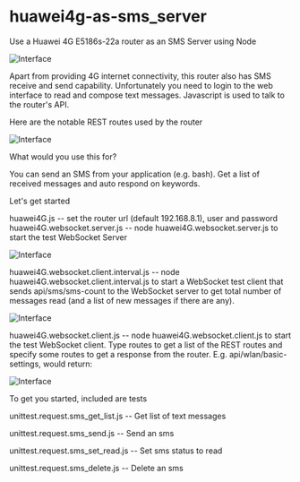 # huawei4g-as-sms_server
Use a Huawei 4G E5186s-22a router as an SMS Server using Node

![Interface](https://github.com/wilwad/huawei4g-as-sms_server/blob/master/s-l640.jpg)

Apart from providing 4G internet connectivity, this router also has SMS receive and send capability.
Unfortunately you need to login to the web interface to read and compose text messages.
Javascript is used to talk to the router's API.

Here are the notable REST routes used by the router

![Interface](https://github.com/wilwad/huawei4g-as-sms_server/blob/master/routes.png)

What would you use this for?

You can send an SMS from your application (e.g. bash). Get a list of received messages and auto respond on keywords.

Let's get started

huawei4G.js -- set the router url (default 192.168.8.1), user and password
huawei4G.websocket.server.js -- node huawei4G.websocket.server.js to start the test WebSocket Server

![Interface](https://github.com/wilwad/huawei4g-as-sms_server/blob/master/server.png)

huawei4G.websocket.client.interval.js -- node huawei4G.websocket.client.interval.js to start a WebSocket test client that sends api/sms/sms-count to the WebSocket server to get total number of messages read (and a list of new messages if there are any).

![Interface](https://github.com/wilwad/huawei4g-as-sms_server/blob/master/websocket-interval-get-sms-unreadcount.png)

huawei4G.websocket.client.js -- node huawei4G.websocket.client.js to start the test WebSocket client. 
Type routes to get a list of the REST routes and specify some routes to get a response from the router.
E.g. api/wlan/basic-settings, would return:

![Interface](https://github.com/wilwad/huawei4g-as-sms_server/blob/master/websocket-client-routes.png)

To get you started, included are tests

unittest.request.sms_get_list.js -- Get list of text messages

unittest.request.sms_send.js -- Send an sms

unittest.request.sms_set_read.js -- Set sms status to read

unittest.request.sms_delete.js -- Delete an sms
